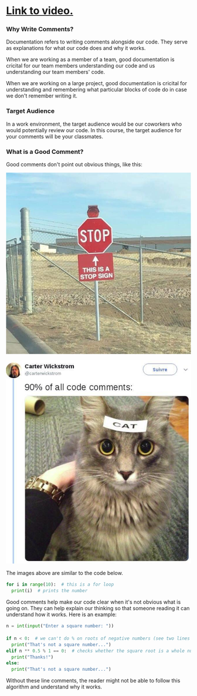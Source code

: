 # [Link to video.](https://www.youtube.com/watch?v=LFPlJEeRUeM&list=PLVD25niNi0Bkuz5cUyBsw_oCgwrKdzgDa)

### Why Write Comments?

Documentation refers to writing comments alongside our code. They serve as explanations for what our code does and why it works.

When we are working as a member of a team, good documentation is cricital for our team members understanding our code and us understanding our team members' code.

When we are working on a large project, good documentation is cricital for understanding and remembering what particular blocks of code do in case we don't remember writing it.

### Target Audience

In a work environment, the target audience would be our coworkers who would potentially review our code. In this course, the target audience for your comments will be your classmates.

### What is a Good Comment?

Good comments don't point out obvious things, like this:

![](https://raw.githubusercontent.com/MissStrong/ICS3UE_Semester_2_2020-2021/main/Images/Stop_Sign.jpg)

![](https://raw.githubusercontent.com/MissStrong/ICS3UE_Semester_2_2020-2021/main/Images/Cat.jpg)

The images above are similar to the code below.

```python
for i in range(10):  # this is a for loop
  print(i)  # prints the number
```

Good comments help make our code clear when it's not obvious what is going on. They can help explain our thinking so that someone reading it can understand how it works. Here is an example:

```python
n = int(input("Enter a square number: "))

if n < 0:  # we can't do % on roots of negative numbers (see two lines below)
  print("That's not a square number...")
elif n ** 0.5 % 1 == 0:  # checks whether the square root is a whole number
  print("Thanks!")
else:
  print("That's not a square number...")

```

Without these line comments, the reader might not be able to follow this algorithm and understand why it works.
